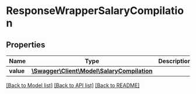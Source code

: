 # ResponseWrapperSalaryCompilation

## Properties
Name | Type | Description | Notes
------------ | ------------- | ------------- | -------------
**value** | [**\Swagger\Client\Model\SalaryCompilation**](SalaryCompilation.md) |  | [optional] 

[[Back to Model list]](../README.md#documentation-for-models) [[Back to API list]](../README.md#documentation-for-api-endpoints) [[Back to README]](../README.md)


